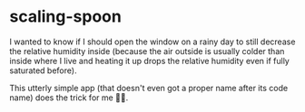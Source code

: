 # scaling-spoon

I wanted to know if I should open the window on a rainy day to still decrease the relative humidity inside (because the air outside is usually colder than inside where I live and heating it up drops the relative humidity even if fully saturated before).

This utterly simple app (that doesn't even got a proper name after its code name) does the trick for me 🐱‍💻.
